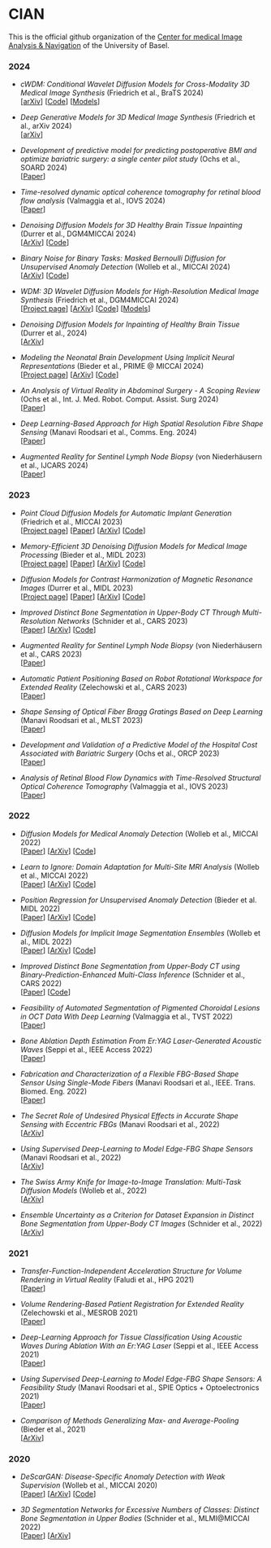 # CIAN
This is the official github organization of the 
[Center for medical Image Analysis & Navigation](https://dbe.unibas.ch/en/cian/) of the University of Basel.

### 2024
* *cWDM: Conditional Wavelet Diffusion Models for Cross-Modality 3D Medical Image Synthesis* (Friedrich et al., BraTS 2024)   
[[arXiv](https://arxiv.org/abs/2411.17203)]
[[Code](https://github.com/pfriedri/cwdm)]
[[Models](https://huggingface.co/pfriedri/cwdm)]

* *Deep Generative Models for 3D Medical Image Synthesis* (Friedrich et al., arXiv 2024)  
[[arXiv](https://arxiv.org/abs/2410.17664)]

* *Development of predictive model for predicting postoperative BMI and optimize bariatric surgery: a single center pilot study* (Ochs et al., SOARD 2024)  
[[Paper](https://www.sciencedirect.com/science/article/pii/S1550728924006804)]

* *Time-resolved dynamic optical coherence tomography for retinal blood flow analysis* (Valmaggia et al., IOVS 2024)  
[[Paper](https://iovs.arvojournals.org/article.aspx?articleid=2793725)]

* *Denoising Diffusion Models for 3D Healthy Brain Tissue Inpainting* (Durrer et al., DGM4MICCAI 2024)  
[[ArXiv](https://arxiv.org/abs/2403.14499)]
[[Code](https://github.com/AliciaDurrer/DM_Inpainting)]

* *Binary Noise for Binary Tasks: Masked Bernoulli Diffusion for Unsupervised Anomaly Detection* (Wolleb et al., MICCAI 2024)  
[[ArXiv](https://arxiv.org/abs/2403.11667)]
[[Code](https://github.com/JuliaWolleb/Anomaly_berdiff)]

* *WDM: 3D Wavelet Diffusion Models for High-Resolution Medical Image Synthesis* (Friedrich et al., DGM4MICCAI 2024)  
[[Project page](https://pfriedri.github.io/wdm-3d-io/)]
[[ArXiv](https://arxiv.org/abs/2402.19043)]
[[Code](https://github.com/pfriedri/wdm-3d)]
[[Models](https://huggingface.co/pfriedri/wdm-3d)]

* *Denoising Diffusion Models for Inpainting of Healthy Brain Tissue* (Durrer et al., 2024)  
[[ArXiv](https://arxiv.org/abs/2402.17307)]

* *Modeling the Neonatal Brain Development Using Implicit Neural Representations* (Bieder et al., PRIME @ MICCAI 2024)  
[[Project page](https://florentinbieder.github.io/Neonatal-Development-INR/)]
[[ArXiv](https://arxiv.org/abs/2408.08647)]
[[Code](https://github.com/FlorentinBieder/Neonatal-Development-INR)]

* *An Analysis of Virtual Reality in Abdominal Surgery - A Scoping Review* (Ochs et al., Int. J. Med. Robot. Comput. Assist. Surg 2024)  
[[Paper](https://doi.org/10.1002/rcs.2623)]

* *Deep Learning-Based Approach for High Spatial Resolution Fibre Shape Sensing* (Manavi Roodsari et al., Comms. Eng. 2024)  
[[Paper](https://doi.org/10.1038/s44172-024-00166-8)]

* *Augmented Reality for Sentinel Lymph Node Biopsy* (von Niederhäusern et al., IJCARS 2024)  
[[Paper](https://doi.org/10.1007/s11548-023-03014-w)]

### 2023
* *Point Cloud Diffusion Models for Automatic Implant Generation* (Friedrich et al., MICCAI 2023)  
[[Project page](https://pfriedri.github.io/pcdiff-implant-io/)]
[[Paper](https://doi.org/10.1007/978-3-031-43996-4_11)]
[[ArXiv](https://arxiv.org/abs/2303.08061)]
[[Code](https://github.com/pfriedri/pcdiff-implant)]

* *Memory-Efficient 3D Denoising Diffusion Models for Medical Image Processing* (Bieder et al., MIDL 2023)  
[[Project page](https://florentinbieder.github.io/PatchDDM-3D/)]
[[Paper](https://openreview.net/forum?id=neXqIGpO-tn)]
[[ArXiv](https://arxiv.org/abs/2303.15288)]
[[Code](https://github.com/FlorentinBieder/PatchDDM-3D)]

* *Diffusion Models for Contrast Harmonization of Magnetic Resonance Images* (Durrer et al., MIDL 2023)  
[[Project page](https://aliciadurrer.github.io/dm_moni_mr/)]
[[Paper](https://openreview.net/forum?id=Xs_Hd23_PP)]
[[ArXiv](https://arxiv.org/abs/2303.08189)]
[[Code](https://github.com/AliciaDurrer/dm_moni_mr)]

* *Improved Distinct Bone Segmentation in Upper-Body CT Through Multi-Resolution Networks* (Schnider et al., CARS 2023)  
[[Paper](https://link.springer.com/article/10.1007/s11548-023-02957-4)]
[[ArXiv](https://arxiv.org/abs/2301.13674)]
[[Code](https://gitlab.com/cian.unibas.ch/sneakynet)]

* *Augmented Reality for Sentinel Lymph Node Biopsy* (von Niederhäusern et al., CARS 2023)  
[[Paper](https://link.springer.com/article/10.1007/s11548-023-03014-w)]

* *Automatic Patient Positioning Based on Robot Rotational Workspace for Extended Reality* (Zelechowski et al., CARS 2023)  
[[Paper](https://link.springer.com/article/10.1007/s11548-023-02967-2)]

* *Shape Sensing of Optical Fiber Bragg Gratings Based on Deep Learning* (Manavi Roodsari et al., MLST 2023)  
[[Paper](https://iopscience.iop.org/article/10.1088/2632-2153/acda10/meta)]

* *Development and Validation of a Predictive Model of the Hospital Cost Associated with Bariatric Surgery* (Ochs et al., ORCP 2023)  
[[Paper](https://www.sciencedirect.com/science/article/pii/S1871403X23001163)]

* *Analysis of Retinal Blood Flow Dynamics with Time-Resolved Structural Optical Coherence Tomography* (Valmaggia et al., IOVS 2023)  
[[Paper](https://iovs.arvojournals.org/article.aspx?articleid=2789534)]

### 2022
* *Diffusion Models for Medical Anomaly Detection* (Wolleb et al., MICCAI 2022)  
[[Paper](https://link.springer.com/chapter/10.1007/978-3-031-16452-1_4)]
[[ArXiv](https://arxiv.org/abs/2203.04306)]
[[Code](https://github.com/JuliaWolleb/diffusion-anomaly)]

* *Learn to Ignore: Domain Adaptation for Multi-Site MRI Analysis* (Wolleb et al., MICCAI 2022)  
[[Paper](https://link.springer.com/chapter/10.1007/978-3-031-16449-1_69)] 
[[ArXiv](https://arxiv.org/abs/2110.06803)] 
[[Code](https://gitlab.com/cian.unibas.ch/L2I)]

* *Position Regression for Unsupervised Anomaly Detection* (Bieder et al. MIDL 2022)  
[[Paper](https://proceedings.mlr.press/v172/bieder22a.html)]
[[ArXiv](https://arxiv.org/abs/2301.08064)]
[[Code](https://gitlab.com/cian.unibas.ch/position-regression)]

* *Diffusion Models for Implicit Image Segmentation Ensembles* (Wolleb et al., MIDL 2022)  
[[Paper](https://openreview.net/forum?id=QNLR05X6uW)]
[[ArXiv](https://arxiv.org/abs/2112.03145)]
[[Code](https://github.com/JuliaWolleb/Diffusion-based-Segmentation)]

* *Improved Distinct Bone Segmentation from Upper-Body CT using Binary-Prediction-Enhanced Multi-Class Inference* (Schnider et al., CARS 2022)  
[[Paper](https://link.springer.com/article/10.1007/s11548-022-02650-y)]
[[Code](https://gitlab.com/cian.unibas.ch/cars2022-bem-inference)]

* *Feasibility of Automated Segmentation of Pigmented Choroidal Lesions in OCT Data With Deep Learning* (Valmaggia et al., TVST 2022)  
[[Paper](https://tvst.arvojournals.org/article.aspx?articleid=2783676)]

* *Bone Ablation Depth Estimation From Er:YAG Laser-Generated Acoustic Waves* (Seppi et al., IEEE Access 2022)  
[[Paper](https://ieeexplore.ieee.org/abstract/document/9966604)]

* *Fabrication and Characterization of a Flexible FBG-Based Shape Sensor Using Single-Mode Fibers* (Manavi Roodsari et al., IEEE. Trans. Biomed. Eng. 2022)  
[[Paper](https://ieeexplore.ieee.org/abstract/document/9699043)]

* *The Secret Role of Undesired Physical Effects in Accurate Shape Sensing with Eccentric FBGs* (Manavi Roodsari et al., 2022)  
[[ArXiv](https://arxiv.org/abs/2210.16316)]

* *Using Supervised Deep-Learning to Model Edge-FBG Shape Sensors* (Manavi Roodsari et al., 2022)  
[[ArXiv](https://arxiv.org/abs/2210.16068)]

* *The Swiss Army Knife for Image-to-Image Translation: Multi-Task Diffusion Models* (Wolleb et al., 2022)  
[[ArXiv](https://arxiv.org/abs/2204.02641)]

* *Ensemble Uncertainty as a Criterion for Dataset Expansion in Distinct Bone Segmentation from Upper-Body CT Images* (Schnider et al., 2022)  
[[ArXiv](https://arxiv.org/abs/2208.09216)]

### 2021
* *Transfer-Function-Independent Acceleration Structure for Volume Rendering in Virtual Reality* (Faludi et al., HPG 2021)  
[[Paper](https://dl.acm.org/doi/abs/10.2312/hpg.20211279)]

* *Volume Rendering-Based Patient Registration for Extended Reality* (Zelechowski et al., MESROB 2021)  
[[Paper](https://link.springer.com/chapter/10.1007/978-3-030-76147-9_13)]
  
* *Deep-Learning Approach for Tissue Classification Using Acoustic Waves During Ablation With an Er:YAG Laser* (Seppi et al., IEEE Access 2021)  
[[Paper](https://ieeexplore.ieee.org/abstract/document/9540681)]

* *Using Supervised Deep-Learning to Model Edge-FBG Shape Sensors: A Feasibility Study* (Manavi Roodsari et al., SPIE Optics + Optoelectronics 2021)  
[[Paper](https://www.spiedigitallibrary.org/conference-proceedings-of-spie/11772/117720P/Using-supervised-deep-learning-to-model-edge-FBG-shape-sensors/10.1117/12.2589252.short?SSO=1)]

* *Comparison of Methods Generalizing Max- and Average-Pooling* (Bieder et al., 2021)  
[[ArXiv](https://arxiv.org/abs/2103.01746)]

### 2020
* *DeScarGAN: Disease-Specific Anomaly Detection with Weak Supervision* (Wolleb et al., MICCAI 2020)  
[[Paper](https://link.springer.com/chapter/10.1007/978-3-030-59719-1_2)]
[[ArXiv](https://arxiv.org/abs/2007.14118)]
[[Code](https://github.com/JuliaWolleb/DeScarGAN)]

* *3D Segmentation Networks for Excessive Numbers of Classes: Distinct Bone Segmentation in Upper Bodies* (Schnider et al., MLMI@MICCAI 2022)  
[[Paper](https://link.springer.com/chapter/10.1007/978-3-030-59861-7_5)]
[[ArXiv](https://arxiv.org/abs/2010.07045)]
